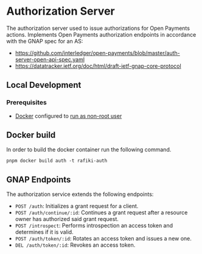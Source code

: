 # Authorization Server

The authorization server used to issue authorizations for Open Payments actions.
Implements Open Payments authorization endpoints in accordance with the GNAP spec for an AS:

- https://github.com/interledger/open-payments/blob/master/auth-server-open-api-spec.yaml
- https://datatracker.ietf.org/doc/html/draft-ietf-gnap-core-protocol

## Local Development

### Prerequisites

- [Docker](https://docs.docker.com/engine/install/) configured to [run as non-root user](https://docs.docker.com/engine/install/linux-postinstall/#manage-docker-as-a-non-root-user)

## Docker build

In order to build the docker container run the following command.

```shell
pnpm docker build auth -t rafiki-auth
```

## GNAP Endpoints

The authorization service extends the following endpoints:

- `POST /auth`: Initializes a grant request for a client.
- `POST /auth/continue/:id`: Continues a grant request after a resource owner has authorized said grant request.
- `POST /introspect`: Performs introspection an access token and determines if it is valid.
- `POST /auth/token/:id`: Rotates an access token and issues a new one.
- `DEL /auth/token/:id`: Revokes an access token.
